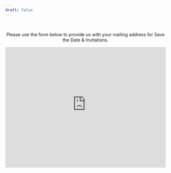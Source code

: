 ```yaml
---
draft: false
---
```



<div style="text-align: center;">
    <br>
    <p>Please use the form below to provide us with your mailing address for Save the Date & Invitations.</p>
   <div style="position: relative; width: 100%; padding-bottom: 75%; /* 4:3 aspect ratio */">
        <iframe src="https://form.victorianobennett.wedding/www/rsvp/" style="border: none; position: absolute; top: 0; left: 0; width: 100%; height: 100%;" scrolling="no" frameborder="0" allowfullscreen></iframe>
   </div>
</div>



